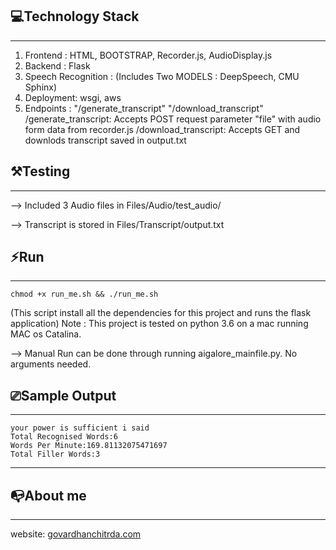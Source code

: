 ## 💻Technology Stack ###
--------------------------------------------------------
1. Frontend : HTML, BOOTSTRAP, Recorder.js, AudioDisplay.js
2. Backend : Flask
3. Speech Recognition : (Includes Two MODELS : DeepSpeech, CMU Sphinx)
4. Deployment: wsgi, aws
5. Endpoints : "/generate_transcript" "/download_transcript"
   /generate_transcript: Accepts POST request parameter "file" with audio form data from recorder.js
   /download_transcript: Accepts GET and downlods transcript saved in output.txt


## ⚒Testing ###
---------------------------------------------------------

--> Included 3 Audio files in Files/Audio/test_audio/

--> Transcript is stored in Files/Transcript/output.txt

## ⚡️Run ###
---------------------------------------------------------
```
chmod +x run_me.sh && ./run_me.sh
```
(This script install all the dependencies for this project and runs the flask application)
Note : This project is tested on python 3.6 on a mac running MAC os Catalina.

--> Manual Run can be done through running aigalore_mainfile.py. No arguments needed.

## ⎚Sample Output ###
---------------------------------------------------------
```
your power is sufficient i said
Total Recognised Words:6
Words Per Minute:169.81132075471697
Total Filler Words:3
```

----------------------------------------------------------

## 📭About me ###
----------------------------------------------------------

 website: <a href="https://govardhanchitrada.com">govardhanchitrda.com</a>
 
                  

